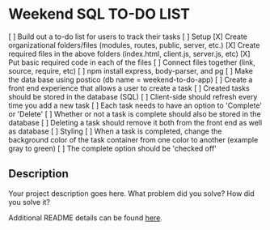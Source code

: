 # Weekend SQL TO-DO LIST

[ ] Build out a to-do list for users to track their tasks
    [ ] Setup
        [X] Create organizational folders/files (modules, routes, public, server, etc.)
        [X] Create required files in the above folders (index.html, client.js, server.js, etc)
        [X] Put basic required code in each of the files
        [ ] Connect files together (link, source, require, etc)
        [ ] npm install express, body-parser, and pg
        [ ] Make the data base using postico (db name = weekend-to-do-app)
    [ ] Create a front end experience that allows a user to create a task
        [ ] Created tasks should be stored in the database (SQL)
        [ ] Client-side should refresh every time you add a new task
        [ ] Each task needs to have an option to 'Complete' or 'Delete'
        [ ] Whether or not a task is complete should also be stored in the database
        [ ] Deleting a task should remove it both from the front end as well as database
    [ ] Styling
        [ ] When a task is completed, change the background color of the task container
            from one color to another (example gray to green)
        [ ] The complete option should be 'checked off'

## Description

Your project description goes here. What problem did you solve? How did you solve it?

Additional README details can be found [here](https://github.com/PrimeAcademy/readme-template/blob/master/README.md).
